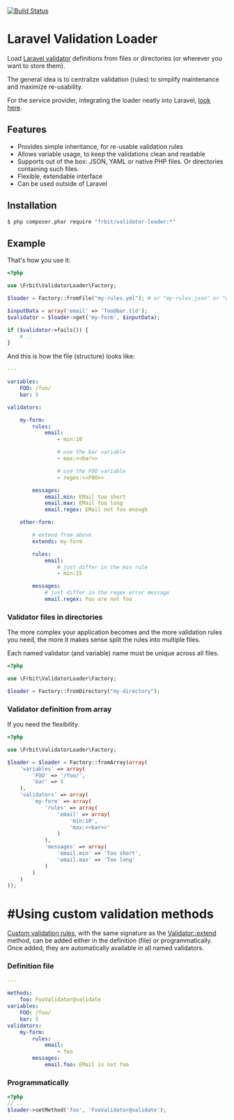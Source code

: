 [![Build Status](https://travis-ci.org/fortrabbit/validator-loader.png?branch=master)](https://travis-ci.org/fortrabbit/validator-loader)

# Laravel Validation Loader

Load [Laravel validator](http://laravel.com/docs/validation) definitions from files or directories (or wherever you want to store them).

The general idea is to centralize validation (rules) to simplify maintenance and maximize re-usability.

For the service provider, integrating the loader neatly into Laravel, [look here](https://github.com/fortrabbit/validator-loader-laravel).

## Features

* Provides simple inheritance, for re-usable validation rules
* Allows variable usage, to keep the validations clean and readable
* Supports out of the box: JSON, YAML or native PHP files. Or directories containing such files.
* Flexible, extendable interface
* Can be used outside of Laravel

## Installation

``` bash
$ php composer.phar require "frbit/validator-loader:*"
```

## Example

That's how you use it:

``` php
<?php

use \Frbit\ValidatorLoader\Factory;

$loader = Factory::fromFile("my-rules.yml"); # or "my-rules.json" or "my-rules.php"

$inputData = array('email' => 'foo@bar.tld');
$validator = $loader->get('my-form', $inputData);

if ($validator->fails()) {
    # ..
}
```

And this is how the file (structure) looks like:

``` yaml
---

variables:
    FOO: /foo/
    bar: 5

validators:

    my-form:
        rules:
            email:
                - min:10

                # use the bar variable
                - max:<<bar>>

                # use the FOO variable
                - regex:<<FOO>>

        messages:
            email.min: EMail too short
            email.max: EMail too long
            email.regex: EMail not foo enough

    other-form:

        # extend from above
        extends: my-form

        rules:
            email:
                # just differ in the min rule
                - min:15

        messages:
            # just differ in the regex error message
            email.regex: You are not foo

```

### Validator files in directories

The more complex your application becomes and the more validation rules you need, the more it makes sense split
the rules into multiple files.

Each named validator (and variable) name must be unique across all files.

``` php
<?php

use \Frbit\ValidatorLoader\Factory;

$loader = Factory::fromDirectory("my-directory");
```

### Validator definition from array

If you need the flexibility.

``` php
<?php

use \Frbit\ValidatorLoader\Factory;

$loader = $loader = Factory::fromArray(array(
    'variables' => array(
        'FOO' => '/foo/',
        'bar' => 5
    ),
    'validators' => array(
        'my-form' => array(
            'rules' => array(
                'email' => array(
                    'min:10',
                    'max:<<bar>>'
                )
            ),
            'messages' => array(
                'email.min' => 'Too short',
                'email.max' => 'Too long'
            )
        )
    )
));
```

# #Using custom validation methods

[Custom validation rules](http://laravel.com/docs/validation#custom-validation-rules), with the
same signature as the [Validator::extend](https://github.com/illuminate/validation/blob/master/Validator.php)
method, can be added either in the definition (file) or programmatically. Once added, they are automatically
available in all named validators.

### Definition file

``` yaml
---

methods:
    foo: FooValidator@validate
variables:
    FOO: /foo/
    bar: 5
validators:
    my-form:
        rules:
            email:
                - foo
        messages:
            email.foo: EMail is not foo
```

### Programmatically

``` php
<?php
// ..
$loader->setMethod('foo', 'FooValidator@validate');
```
